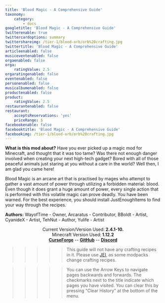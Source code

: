 ```yaml
---
title: 'Blood Magic - A Comprehensive Guide'
taxonomy:
    category:
        - docs
googletitle: 'Blood Magic - A Comprehensive Guide'
twitterenable: true
twittercardoptions: summary
twittershareimg: /tier-1/blood-orb/orb%20crafting.jpg
twittertitle: 'Blood Magic - A Comprehensive Guide'
articleenabled: false
musiceventenabled: false
orgaenabled: false
orga:
    ratingValue: 2.5
orgaratingenabled: false
eventenabled: false
personenabled: false
musicalbumenabled: false
productenabled: false
product:
    ratingValue: 2.5
restaurantenabled: false
restaurant:
    acceptsReservations: 'yes'
    priceRange: $
facebookenable: false
facebooktitle: 'Blood Magic - A Comprehensive Guide'
facebookimg: /tier-1/blood-orb/orb%20crafting.jpg
---
```


**What is this mod about?**
Have you ever picked up a magic mod for Minecraft, and thought that it was too tame? Was there not enough danger involved when creating your next high-tech gadget? Bored with all of those peaceful animals just staring at you without a care in the world? Well then, I am glad you came here!

Blood Magic is an arcane art that is practised by mages who attempt to gather a vast amount of power through utilizing a forbidden material: blood. Even though it does grant a huge amount of power, every single action that is performed with this volatile magic can prove deadly. You have been warned.
For the best experience, you should install JustEnoughItems to find your way through the recipes.

**Authors:** WayofTime - Owner, Arcaratus - Contributor, BBoldt - Artist, CyanideX - Artist,  TehNut - Author, Yulife - Artist

<center>Current Version/Version Used:<b> 2.4.1-10.</b></center>

<center>Minecraft Version Used:<b> 1.12.2</b></center>

<center>
    <b><a href="https://minecraft.curseforge.com/projects/blood-magic " target="_blank">CurseForge</a></b>
    --
   <b><a href="https://github.com/WayofTime/BloodMagic/issues" target="_blank">GitHub</a></b>
    --
    <b><a href="https://discord.gg/VtNrGrs  " target="_blank">Discord</a></b>  

</center>  


  >>>>> This guide will not have any crafting recipes in it. Please use [JEI](https://minecraft.curseforge.com/projects/jei?gameCategorySlug=mc-mods&projectID=238222), as some modpacks change crafting recipes.  
  
  
  >>>>>  You can use the Arrow Keys to navigate pages backwards and forwards. The checkmarks next to the title indicate which pages you have visited. You can clear this by pressing "Clear History" at the bottom of the menu.  

